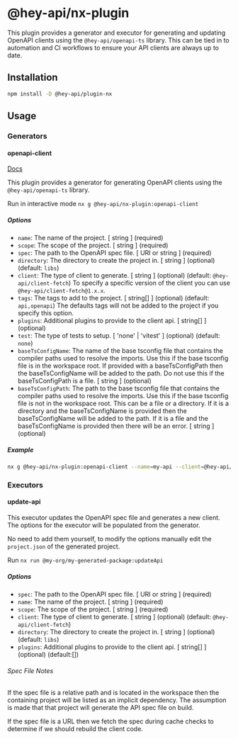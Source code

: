 # @hey-api/nx-plugin

This plugin provides a generator and executor for generating and updating OpenAPI clients using the `@hey-api/openapi-ts` library. This can be tied in to automation and CI workflows to ensure your API clients are always up to date.

## Installation

```bash
npm install -D @hey-api/plugin-nx
```

## Usage

### Generators

#### openapi-client

[Docs](src/generators/openapi-client/README.md)

This plugin provides a generator for generating OpenAPI clients using the `@hey-api/openapi-ts` library.

Run in interactive mode `nx g @hey-api/nx-plugin:openapi-client`

##### Options

- `name`: The name of the project. [ string ] (required)
- `scope`: The scope of the project. [ string ] (required)
- `spec`: The path to the OpenAPI spec file. [ URI or string ] (required)
- `directory`: The directory to create the project in. [ string ] (optional) (default: `libs`)
- `client`: The type of client to generate. [ string ] (optional) (default: `@hey-api/client-fetch`)
  To specify a specific version of the client you can use `@hey-api/client-fetch@1.x.x`.
- `tags`: The tags to add to the project. [ string[] ] (optional) (default: `api,openapi`)
  The defaults tags will not be added to the project if you specify this option.
- `plugins`: Additional plugins to provide to the client api. [ string[] ] (optional)
- `test`: The type of tests to setup. [ 'none' | 'vitest' ] (optional) (default: `none`)
- `baseTsConfigName`: The name of the base tsconfig file that contains the compiler paths used to resolve the imports. Use this if the base tsconfig file is in the workspace root. If provided with a baseTsConfigPath then the baseTsConfigName will be added to the path. Do not use this if the baseTsConfigPath is a file. [ string ] (optional)
- `baseTsConfigPath`: The path to the base tsconfig file that contains the compiler paths used to resolve the imports. Use this if the base tsconfig file is not in the workspace root. This can be a file or a directory. If it is a directory and the baseTsConfigName is provided then the baseTsConfigName will be added to the path. If it is a file and the baseTsConfigName is provided then there will be an error. [ string ] (optional)

##### Example

```bash
nx g @hey-api/nx-plugin:openapi-client --name=my-api --client=@hey-api/client-fetch --scope=@my-app --directory=libs --spec=./spec.yaml --tags=api,openapi
```

### Executors

#### update-api

This executor updates the OpenAPI spec file and generates a new client.
The options for the executor will be populated from the generator.

No need to add them yourself, to modify the options manually edit the `project.json` of the generated project.

Run `nx run @my-org/my-generated-package:updateApi`

##### Options

- `spec`: The path to the OpenAPI spec file. [ URI or string ] (required)
- `name`: The name of the project. [ string ] (required)
- `scope`: The scope of the project. [ string ] (required)
- `client`: The type of client to generate. [ string ] (optional) (default: `@hey-api/client-fetch`)
- `directory`: The directory to create the project in. [ string ] (optional) (default: `libs`)
- `plugins`: Additional plugins to provide to the client api. [ string[] ] (optional) (default:[])

###### Spec File Notes

If the spec file is a relative path and is located in the workspace then the containing project will be listed as an implicit dependency.
The assumption is made that that project will generate the API spec file on build.

If the spec file is a URL then we fetch the spec during cache checks to determine if we should rebuild the client code.
